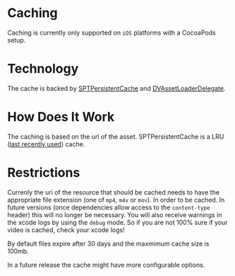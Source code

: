 # Caching

Caching is currently only supported on `iOS` platforms with a CocoaPods setup.

# Technology

The cache is backed by [SPTPersistentCache](https://github.com/spotify/SPTPersistentCache) and [DVAssetLoaderDelegate](https://github.com/vdugnist/DVAssetLoaderDelegate).

# How Does It Work

The caching is based on the url of the asset.
SPTPersistentCache is a LRU ([last recently used](https://en.wikipedia.org/wiki/Cache_replacement_policies#Least_recently_used_(LRU))) cache.

# Restrictions

Currenly the uri of the resource that should be cached needs to have the appropriate file extension (one of `mp4`, `m4v` or `mov`). In order to be cached. In future versions (once dependencies allow access to the `content-type` header) this will no longer be necessary. You will also receive warnings in the xcode logs by using the `debug` mode. So if you are not 100% sure if your video is cached, check your xcode logs!

By default files expire after 30 days and the maxmimum cache size is 100mb.

In a future release the cache might have more configurable options.
